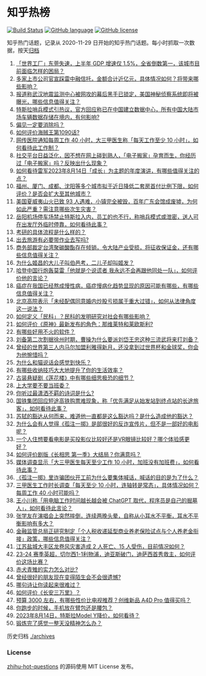 # 知乎热榜
[![Build Status](https://github.com/ToWeLong/zhihu-hot-questions/workflows/CI/badge.svg)](https://github.com/ToWeLong/zhihu-hot-questions/actions)
[![GitHub language](https://img.shields.io/badge/language-golang-orange.svg)](https://golang.org/)
[![GitHub license](https://img.shields.io/github/license/ToWeLong/zhihu-hot-questions)](https://github.com/ToWeLong/zhihu-hot-questions/blob/main/LICENSE)

知乎热门话题，记录从 2020-11-29 日开始的知乎热门话题。每小时抓取一次数据，按天[归档](./archives)

<!-- BEGIN -->

1. [「世界工厂」东莞失速，上半年 GDP 增速仅 1.5%，全省倒数第一，该城市目前面临怎样的困局？](https://www.zhihu.com/question/617183412)
1. [多家上市公司官宣踩雷中融信托，金额合计近亿元，具体情况如何？将带来哪些影响？](https://www.zhihu.com/question/617209326)
1. [报道称武汉地震监测中心被网攻的幕后黑手已锁定，美国神秘侦察系统即将被曝光，哪些信息值得关注？](https://www.zhihu.com/question/617170024)
1. [特斯拉哨兵模式引热议，官方回应称已在中国建立数据中心，所有中国大陆市场车辆数据存储在境内，有何影响?](https://www.zhihu.com/question/617236443)
1. [偏见一定要消除吗？](https://www.zhihu.com/question/614550647)
1. [如何评价海贼王第1090话?](https://www.zhihu.com/question/617044285)
1. [网传医院通知每周工作 40 小时，大三甲医生称「每天工作至少 10 小时」，如何看待此工作制？](https://www.zhihu.com/question/617175988)
1. [社交平台日益泛化，因不想在网上碰到熟人，「电子搬家」孕育而生，你经历过「电子搬家」吗？反映出什么现象？](https://www.zhihu.com/question/616780037)
1. [如何看待雷军2023年8月14日「成长」为主题的年度演讲，有哪些值得关注的点？](https://www.zhihu.com/question/617186355)
1. [福州、厦门、成都、沈阳等多个城市拟于近日降低二套房首付比例下限，如何评价？是否会扩大至其他城市？](https://www.zhihu.com/question/617271065)
1. [美国夏威夷山火已致 93 人遇难，小镇完全被毁，百年广东会馆成废墟，为何如此严重？需注意哪些次生灾害？](https://www.zhihu.com/question/617162912)
1. [岳阳机场停车场禁止特斯拉入内，员工的也不行，称哨兵模式或泄密，送人可在出发厅外临时停靠，如何看待此事？](https://www.zhihu.com/question/617163942)
1. [考研的具体流程是什么样的？](https://www.zhihu.com/question/265779057)
1. [出去旅游有必要带作业去写吗?](https://www.zhihu.com/question/616315708)
1. [商务部裁定台湾聚碳酸酯存在倾销，令大陆产业受损，将征收保证金，还有哪些信息值得关注？](https://www.zhihu.com/question/617201941)
1. [为什么姬昌的大儿子叫伯邑考，二儿子却叫姬发？](https://www.zhihu.com/question/22682470)
1. [哈登中国行炮轰莫雷「他就是个说谎者 我永远不会再跟他同处一队」，如何评价他的言论？](https://www.zhihu.com/question/617225955)
1. [癌症在我国已经熬成慢性病，癌症慢病化趋势显现的原因可能有哪些，有哪些信息值得关注？](https://www.zhihu.com/question/617220604)
1. [北京高院表示「未经配偶同意婚内炒股亏损属于重大过错」，如何从法律角度这一说法？](https://www.zhihu.com/question/617197162)
1. [如何定义「民科」？民科的发明研究对社会有哪些影响？](https://www.zhihu.com/question/617196125)
1. [如何评价《原神》最新发布的角色：那维莱特和莱欧斯利?](https://www.zhihu.com/question/617229436)
1. [有哪些好用不火的软件？](https://www.zhihu.com/question/310110592)
1. [刘备第二次割据徐州时期，曹操为什么要派刘岱王忠这种三流武将来打刘备？](https://www.zhihu.com/question/617080059)
1. [曾经的世界第三人内马尔加盟利雅得新月，还没拿到过世界杯和金球奖，你会为他惋惜吗？](https://www.zhihu.com/question/617207076)
1. [为什么和猫说话会感觉到快乐？](https://www.zhihu.com/question/615903139)
1. [有哪些收纳技巧大大地提升了你的生活效率？](https://www.zhihu.com/question/616503280)
1. [古装悬疑剧《莲花楼》中有哪些细思极恐的细节？](https://www.zhihu.com/question/613593332)
1. [上大学要不要当班委？](https://www.zhihu.com/question/612690726)
1. [你听过最潇洒不羁的诗词是什么?](https://www.zhihu.com/question/615726249)
1. [国铁集团回应短途高铁购票难现象，称「优先满足从始发站到终点站的长途旅客」，如何看待此事？](https://www.zhihu.com/question/617072318)
1. [苏轼的豁达从何而来，难道他一直都是这么豁达吗？是什么造成他的豁达？](https://www.zhihu.com/question/266299306)
1. [为什么会有人觉得《孤注一掷》是部很好的反诈宣传片，但不是一部好的电影呢？](https://www.zhihu.com/question/616386121)
1. [一个人住想要看电影是买投影仪比较好还是VR眼镜比较好？哪个体验感更好？](https://www.zhihu.com/question/616769012)
1. [如何评价剧版《长相思 第一季》大结局？你满意吗？](https://www.zhihu.com/question/617222753)
1. [媒体调查显示「大三甲医生每天至少工作 10 小时，加班没有加班费」，如何看待此事？](https://www.zhihu.com/question/617182952)
1. [《孤注一掷》里诈骗团伙开工前为什么要集体喊话，喊话的目的是为了什么？](https://www.zhihu.com/question/616202328)
1. [三甲医生工作时长调查「每天至少 10 小时，连轴转是常态」，具体情况如何？每周工作 40 小时可能吗？](https://www.zhihu.com/question/617163201)
1. [王小川称「用电脑工作时间越长越会被 ChatGPT 取代，程序员是自己的掘墓人」，如何看待此言论？](https://www.zhihu.com/question/617087257)
1. [张学友在演唱会上突然摔倒，连续两晚头晕，自称从小耳水不平衡，耳水不平衡影响有多大？](https://www.zhihu.com/question/617162562)
1. [金融监管总局正研究制定「个人税收递延型商业养老保险试点与个人养老金衔接」政策，哪些信息值得关注？](https://www.zhihu.com/question/617181779)
1. [江苏盐城大丰区龙卷风灾害造成 2 人死亡、15 人受伤，目前情况如何？](https://www.zhihu.com/question/617125049)
1. [23-24 赛季英超，切尔西1-1利物浦，迪亚斯破门，迪萨西首秀救主，如何评价这场比赛？](https://www.zhihu.com/question/617161574)
1. [赤犬青雉的实力怎么对比?](https://www.zhihu.com/question/547923506)
1. [曾经很好的朋友现在变得陌生会不会很遗憾?](https://www.zhihu.com/question/613805262)
1. [哪句诗让你读起来很难过？](https://www.zhihu.com/question/617200638)
1. [如何评价《长安三万里》？](https://www.zhihu.com/question/611328020)
1. [预算 3000 左右，有哪些性价比电视推荐？创维新品 A4D Pro 值得买吗？](https://www.zhihu.com/question/617097776)
1. [你跑步的时候，手机放在臂包还是腰包？](https://www.zhihu.com/question/327615639)
1. [2023年8月14日，特斯拉Model Y降价，如何看待？](https://www.zhihu.com/question/617165139)
1. [锻炼完了感觉一整天没精神怎么办？](https://www.zhihu.com/question/615345455)

<!-- END -->

历史归档 [./archives](./archives)


### License
[zhihu-hot-questions](https://github.com/towelong/zhihu-hot-questions) 的源码使用 MIT License 发布。